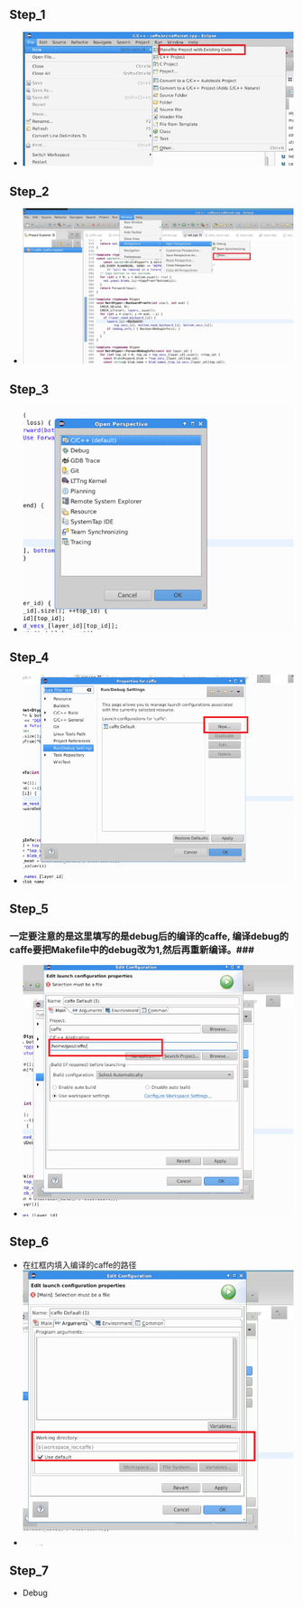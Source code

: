 ## Step_1
 * ![iamge](1_step.jpg)

## Step_2 
 * ![iamge](2_step.jpg)

## Step_3
 * ![iamge](3_step.png)

## Step_4 
 * ![iamge](4_step.png)
 
## Step_5
 ### 一定要注意的是这里填写的是debug后的编译的caffe, 编译debug的caffe要把Makefile中的debug改为1,然后再重新编译。###
 * ![iamge](5_step.png)

## Step_6
 * 在红框内填入编译的caffe的路径
 * ![iamge](6step.png)

## Step_7
 * Debug 
